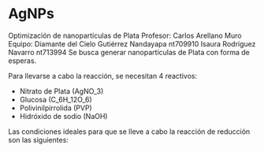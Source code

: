 # AgNPs
Optimización de nanopartículas de Plata
Profesor: Carlos Arellano Muro
Equipo: 
 Diamante del Cielo Gutiérrez Nandayapa nt709910
 Isaura Rodríguez Navarro nt713994
Se busca generar nanopartículas de Plata con forma de esperas.

Para llevarse a cabo la reacción, se necesitan 4 reactivos:

* Nitrato de Plata (AgNO_3)
* Glucosa (C_6H_12O_6) 
* Polivinilpirrolida (PVP)
* Hidróxido de sodio (NaOH)

Las condiciones ideales para que se lleve a cabo la reacción de reducción son las siguientes:

